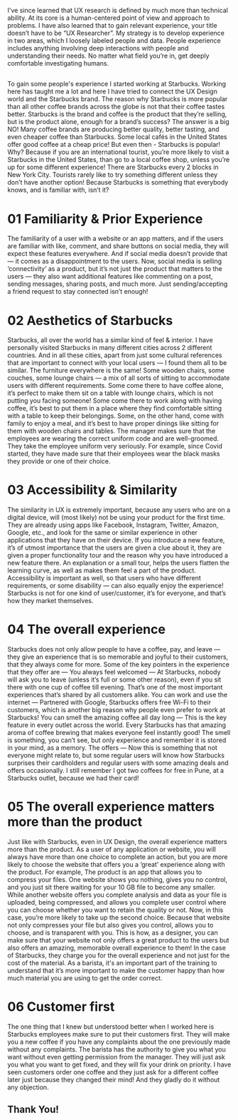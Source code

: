 I've since learned that UX research is defined by much more than technical ability. At its core is a human-centered point of view and approach to problems. I have also learned that to gain relevant experience, your title doesn’t have to be “UX Researcher”. My strategy is to develop experience in two areas, which I loosely labeled people and data. People experience includes anything involving deep interactions with people and understanding their needs. No matter what field you’re in, get deeply comfortable investigating humans.

##

To gain some people's experience I started working at Starbucks. Working here has taught me a lot and here I have tried to connect the UX Design world and the Starbucks brand. The reason why Starbucks is more popular than all other coffee brands across the globe is not that their coffee tastes better. Starbucks is the brand and coffee is the product that they’re selling, but is the product alone, enough for a brand’s success? The answer is a big NO!​​​​​​​
Many coffee brands are producing better quality, better tasting, and even cheaper coffee than Starbucks. Some local cafés in the United States offer good coffee at a cheap price! But even then - Starbucks is popular! Why? Because if you are an international tourist, you’re more likely to visit a Starbucks in the United States, than go to a local coffee shop, unless you’re up for some different experience! There are Starbucks every 2 blocks in New York City. Tourists rarely like to try something different unless they don’t have another option! Because Starbucks is something that everybody knows, and is familiar with, isn’t it?

##

# 01 Familiarity & Prior Experience
The familiarity of a user with a website or an app matters, and if the users are familiar with like, comment, and share buttons on social media, they will expect these features everywhere. And if social media doesn’t provide that — it comes as a disappointment to the users.
Now, social media is selling ‘connectivity’ as a product, but it’s not just the product that matters to the users — they also want additional features like commenting on a post, sending messages, sharing posts, and much more. Just sending/accepting a friend request to stay connected isn’t enough!

# 02 Aesthetics of Starbucks
Starbucks, all over the world has a similar kind of feel & interior. I have personally visited Starbucks in many different cities across 2 different countries. And in all these cities, apart from just some cultural references that are important to connect with your local users — I found them all to be similar. The furniture everywhere is the same! Some wooden chairs, some couches, some lounge chairs — a mix of all sorts of sitting to accommodate users with different requirements. Some come there to have coffee alone, it’s perfect to make them sit on a table with lounge chairs, which is not putting you facing someone! Some come there to work along with having coffee, it’s best to put them in a place where they find comfortable sitting with a table to keep their belongings. Some, on the other hand, come with family to enjoy a meal, and it’s best to have proper dinings like sitting for them with wooden chairs and tables.​​​​​​​
The manager makes sure that the employees are wearing the correct uniform code and are well-groomed. They take the employee uniform very seriously. For example, since Covid started, they have made sure that their employees wear the black masks they provide or one of their choice.

# 03 Accessibility & Similarity
The similarity in UX is extremely important, because any users who are on a digital device, will (most likely) not be using your product for the first time. They are already using apps like Facebook, Instagram, Twitter, Amazon, Google, etc., and look for the same or similar experience in other applications that they have on their device.
If you introduce a new feature, it’s of utmost importance that the users are given a clue about it, they are given a proper functionality tour and the reason why you have introduced a new feature there. An explanation or a small tour, helps the users flatten the learning curve, as well as makes them feel a part of the product. Accessibility is important as well, so that users who have different requirements, or some disability — can also equally enjoy the experience! Starbucks is not for one kind of user/customer, it’s for everyone, and that’s how they market themselves.​​​​​​​

# 04 The overall experience
Starbucks does not only allow people to have a coffee, pay, and leave — they give an experience that is so memorable and joyful to their customers, that they always come for more. Some of the key pointers in the experience that they offer are —
You always feel welcomed — At Starbucks, nobody will ask you to leave (unless it’s full or some other reason), even if you sit there with one cup of coffee till evening. That’s one of the most important experiences that’s shared by all customers alike.
You can work and use the internet — Partnered with Google, Starbucks offers free Wi-Fi to their customers, which is another big reason why people even prefer to work at Starbucks!
You can smell the amazing coffee all day long — This is the key feature in every outlet across the world. Every Starbucks has that amazing aroma of coffee brewing that makes everyone feel instantly good! The smell is something, you can’t see, but only experience and remember it is stored in your mind, as a memory.​​​​​​​
The offers — Now this is something that not everyone might relate to, but some regular users will know how Starbucks surprises their cardholders and regular users with some amazing deals and offers occasionally. I still remember I got two coffees for free in Pune, at a Starbucks outlet, because we had their card!

# 05 The overall experience matters more than the product
Just like with Starbucks, even in UX Design, the overall experience matters more than the product. As a user of any application or website, you will always have more than one choice to complete an action, but you are more likely to choose the website that offers you a ‘great’ experience along with the product.
For example, The product is an app that allows you to compress your files. One website shows you nothing, gives you no control, and you just sit there waiting for your 10 GB file to become any smaller. While another website offers you complete analysis and data as your file is uploaded, being compressed, and allows you complete user control where you can choose whether you want to retain the quality or not. Now, in this case, you’re more likely to take up the second choice. Because that website not only compresses your file but also gives you control, allows you to choose, and is transparent with you.​​​​​​​​​​​​​​ 
This is how, as a designer, you can make sure that your website not only offers a great product to the users but also offers an amazing, memorable overall experience to them! In the case of Starbucks, they charge you for the overall experience and not just for the cost of the material. As a barista, it's an important part of the training to understand that it’s more important to make the customer happy than how much material you are using to get the order correct. 

# 06 Customer first​​​​​​​
The one thing that I knew but understood better when I worked here is Starbucks employees make sure to put their customers first. They will make you a new coffee if you have any complaints about the one previously made without any complaints. The barista has the authority to give you what you want without even getting permission from the manager. They will just ask you what you want to get fixed, and they will fix your drink on priority. I have seen customers order one coffee and they just ask for a different coffee later just because they changed their mind! And they gladly do it without any objection. 

##

## Thank You!